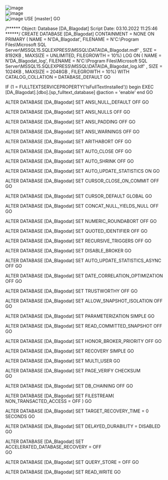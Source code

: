 ![image](https://user-images.githubusercontent.com/90381005/189850681-d34c9e68-82db-40be-ae20-13b0eaf790b0.png)
<br>
![image](https://user-images.githubusercontent.com/90381005/191692859-7f13362a-0172-4476-8590-63531b27967a.png)
<br>
![image](https://user-images.githubusercontent.com/90381005/193532737-3b6efe4d-b4ae-45be-be66-17227275c281.png)
USE [master]
GO

/****** Object:  Database [DA_Blagodat]    Script Date: 03.10.2022 11:25:46 ******/
CREATE DATABASE [DA_Blagodat]
 CONTAINMENT = NONE
 ON  PRIMARY 
( NAME = N'DA_Blagodat', FILENAME = N'C:\Program Files\Microsoft SQL Server\MSSQL15.SQLEXPRESS\MSSQL\DATA\DA_Blagodat.mdf' , SIZE = 8192KB , MAXSIZE = UNLIMITED, FILEGROWTH = 10%)
 LOG ON 
( NAME = N'DA_Blagodat_log', FILENAME = N'C:\Program Files\Microsoft SQL Server\MSSQL15.SQLEXPRESS\MSSQL\DATA\DA_Blagodat_log.ldf' , SIZE = 1024KB , MAXSIZE = 2048GB , FILEGROWTH = 10%)
 WITH CATALOG_COLLATION = DATABASE_DEFAULT
GO

IF (1 = FULLTEXTSERVICEPROPERTY('IsFullTextInstalled'))
begin
EXEC [DA_Blagodat].[dbo].[sp_fulltext_database] @action = 'enable'
end
GO

ALTER DATABASE [DA_Blagodat] SET ANSI_NULL_DEFAULT OFF 
GO

ALTER DATABASE [DA_Blagodat] SET ANSI_NULLS OFF 
GO

ALTER DATABASE [DA_Blagodat] SET ANSI_PADDING OFF 
GO

ALTER DATABASE [DA_Blagodat] SET ANSI_WARNINGS OFF 
GO

ALTER DATABASE [DA_Blagodat] SET ARITHABORT OFF 
GO

ALTER DATABASE [DA_Blagodat] SET AUTO_CLOSE OFF 
GO

ALTER DATABASE [DA_Blagodat] SET AUTO_SHRINK OFF 
GO

ALTER DATABASE [DA_Blagodat] SET AUTO_UPDATE_STATISTICS ON 
GO

ALTER DATABASE [DA_Blagodat] SET CURSOR_CLOSE_ON_COMMIT OFF 
GO

ALTER DATABASE [DA_Blagodat] SET CURSOR_DEFAULT  GLOBAL 
GO

ALTER DATABASE [DA_Blagodat] SET CONCAT_NULL_YIELDS_NULL OFF 
GO

ALTER DATABASE [DA_Blagodat] SET NUMERIC_ROUNDABORT OFF 
GO

ALTER DATABASE [DA_Blagodat] SET QUOTED_IDENTIFIER OFF 
GO

ALTER DATABASE [DA_Blagodat] SET RECURSIVE_TRIGGERS OFF 
GO

ALTER DATABASE [DA_Blagodat] SET  DISABLE_BROKER 
GO

ALTER DATABASE [DA_Blagodat] SET AUTO_UPDATE_STATISTICS_ASYNC OFF 
GO

ALTER DATABASE [DA_Blagodat] SET DATE_CORRELATION_OPTIMIZATION OFF 
GO

ALTER DATABASE [DA_Blagodat] SET TRUSTWORTHY OFF 
GO

ALTER DATABASE [DA_Blagodat] SET ALLOW_SNAPSHOT_ISOLATION OFF 
GO

ALTER DATABASE [DA_Blagodat] SET PARAMETERIZATION SIMPLE 
GO

ALTER DATABASE [DA_Blagodat] SET READ_COMMITTED_SNAPSHOT OFF 
GO

ALTER DATABASE [DA_Blagodat] SET HONOR_BROKER_PRIORITY OFF 
GO

ALTER DATABASE [DA_Blagodat] SET RECOVERY SIMPLE 
GO

ALTER DATABASE [DA_Blagodat] SET  MULTI_USER 
GO

ALTER DATABASE [DA_Blagodat] SET PAGE_VERIFY CHECKSUM  
GO

ALTER DATABASE [DA_Blagodat] SET DB_CHAINING OFF 
GO

ALTER DATABASE [DA_Blagodat] SET FILESTREAM( NON_TRANSACTED_ACCESS = OFF ) 
GO

ALTER DATABASE [DA_Blagodat] SET TARGET_RECOVERY_TIME = 0 SECONDS 
GO

ALTER DATABASE [DA_Blagodat] SET DELAYED_DURABILITY = DISABLED 
GO

ALTER DATABASE [DA_Blagodat] SET ACCELERATED_DATABASE_RECOVERY = OFF  
GO

ALTER DATABASE [DA_Blagodat] SET QUERY_STORE = OFF
GO

ALTER DATABASE [DA_Blagodat] SET  READ_WRITE 
GO

